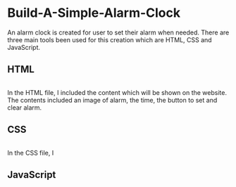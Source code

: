# Build-A-Simple-Alarm-Clock
An alarm clock is created for user to set their alarm when needed. There are three main tools been used for this creation which are HTML, CSS and JavaScript. 
## HTML
```
```
In the HTML file, I included the content which will be shown on the website. The contents included an image of alarm, the time, the button to set and clear alarm.
## CSS
```
```
In the CSS file, I 
## JavaScript
```
```
